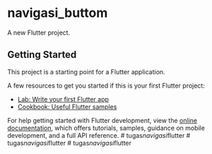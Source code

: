 # navigasi_buttom

A new Flutter project.

## Getting Started

This project is a starting point for a Flutter application.

A few resources to get you started if this is your first Flutter project:

- [Lab: Write your first Flutter app](https://docs.flutter.dev/get-started/codelab)
- [Cookbook: Useful Flutter samples](https://docs.flutter.dev/cookbook)

For help getting started with Flutter development, view the
[online documentation](https://docs.flutter.dev/), which offers tutorials,
samples, guidance on mobile development, and a full API reference.
#   t u g a s _ n a v i g a s i _ f l u t t e r  
 #   t u g a s _ n a v i g a s i _ f l u t t e r  
 #   t u g a s _ n a v i g a s i _ f l u t t e r  
 